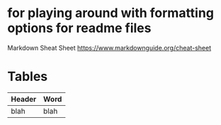 # for playing around with formatting options for readme files

Markdown Sheat Sheet
https://www.markdownguide.org/cheat-sheet

# Tables

| Header | Word |
| --- | ---|
| blah | blah |